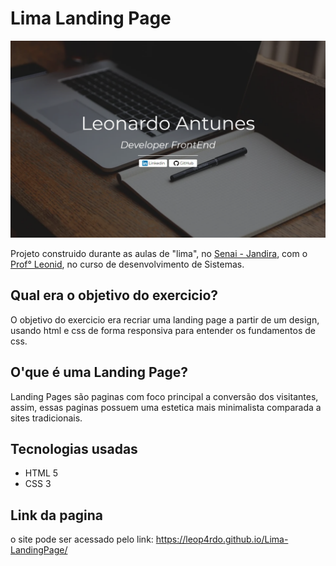 # Lima Landing Page

<img src="site.png" width="750"/>

Projeto construido durante as aulas de "lima", no <a href="https://jandira.sp.senai.br/">Senai - Jandira</a>, com o <a href="https://github.com/fernandoleonid">Prof° Leonid</a>, no curso de desenvolvimento de Sistemas.

## Qual era o objetivo do exercicio?

O objetivo do exercicio era recriar uma landing page a partir de um design, usando html e css de forma responsiva para entender os fundamentos de css.

## O'que é uma Landing Page?

Landing Pages são paginas com foco principal a conversão dos visitantes, assim, essas paginas possuem uma estetica mais minimalista comparada a sites tradicionais.

## Tecnologias usadas

-   HTML 5
-   CSS 3

## Link da pagina

o site pode ser acessado pelo link:
<a href="https://leop4rdo.github.io/Lima-LandingPage/">https://leop4rdo.github.io/Lima-LandingPage/</a>
